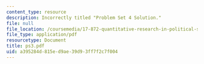 ```yaml
---
content_type: resource
description: Incorrectly titled "Problem Set 4 Solution."
file: null
file_location: /coursemedia/17-872-quantitative-research-in-political-science-and-public-policy-spring-2004/a395284d815ed9ae39d93ff7f2c7f004_ps3.pdf
file_type: application/pdf
resourcetype: Document
title: ps3.pdf
uid: a395284d-815e-d9ae-39d9-3ff7f2c7f004
---
```

